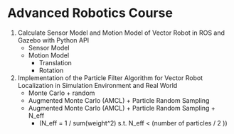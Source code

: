 # Advanced Robotics Course
1. Calculate Sensor Model and Motion Model of Vector Robot in ROS and Gazebo with Python API
   - Sensor Model
   - Motion Model
       - Translation
       - Rotation
2. Implementation of the Particle Filter Algorithm for Vector Robot Localization in Simulation Environment and Real World
   - Monte Carlo + random
   - Augmented Monte Carlo (AMCL) + Particle Random Sampling
   - Augmented Monte Carlo (AMCL) + Particle Random Sampling + N_eff
        - (N_eff = 1 / sum(weight^2) s.t. N_eff < (number of particles / 2 ))
